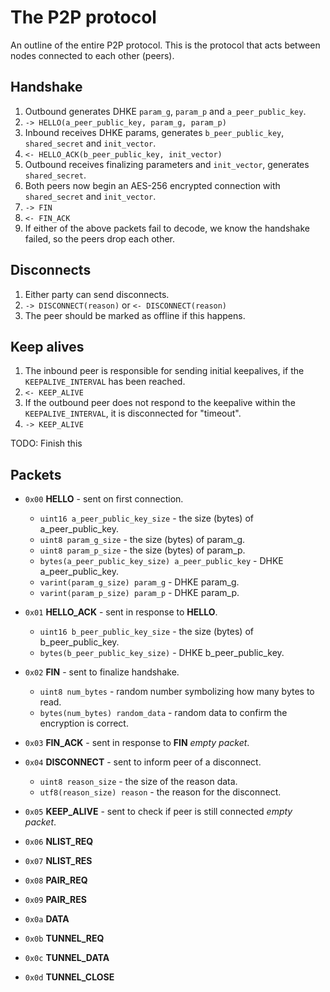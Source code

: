 # The P2P protocol
An outline of the entire P2P protocol. This is the protocol that acts between nodes connected to each other (peers).

## Handshake
1. Outbound generates DHKE `param_g`, `param_p` and `a_peer_public_key`.
2. `-> HELLO(a_peer_public_key, param_g, param_p)`
3. Inbound receives DHKE params, generates `b_peer_public_key`, `shared_secret` and `init_vector`.
4. `<- HELLO_ACK(b_peer_public_key, init_vector)`
5. Outbound receives finalizing parameters and `init_vector`, generates `shared_secret`.
6. Both peers now begin an AES-256 encrypted connection with `shared_secret` and `init_vector`.
7. `-> FIN`
8. `<- FIN_ACK`
9. If either of the above packets fail to decode, we know the handshake failed, so the peers drop each other.

## Disconnects
1. Either party can send disconnects.
2. `-> DISCONNECT(reason)` or `<- DISCONNECT(reason)`
3. The peer should be marked as offline if this happens.

## Keep alives
1. The inbound peer is responsible for sending initial keepalives, if the `KEEPALIVE_INTERVAL` has been reached.
2. `<- KEEP_ALIVE`
3. If the outbound peer does not respond to the keepalive within the `KEEPALIVE_INTERVAL`, it is disconnected for "timeout".
4. `-> KEEP_ALIVE`

TODO: Finish this

## Packets
 - `0x00` **HELLO** - sent on first connection.
   - `uint16 a_peer_public_key_size` - the size (bytes) of a_peer_public_key.
   - `uint8 param_g_size` - the size (bytes) of param_g.
   - `uint8 param_p_size` - the size (bytes) of param_p.
   - `bytes(a_peer_public_key_size) a_peer_public_key` - DHKE a_peer_public_key.
   - `varint(param_g_size) param_g` - DHKE param_g.
   - `varint(param_p_size) param_p` - DHKE param_p.

 - `0x01` **HELLO_ACK** - sent in response to **HELLO**.
   - `uint16 b_peer_public_key_size` - the size (bytes) of b_peer_public_key.
   - `bytes(b_peer_public_key_size)` - DHKE b_peer_public_key.

 - `0x02` **FIN** - sent to finalize handshake.
   - `uint8 num_bytes` - random number symbolizing how many bytes to read.
   - `bytes(num_bytes) random_data` - random data to confirm the encryption is correct.

 - `0x03` **FIN_ACK** - sent in response to **FIN** *empty packet*.

 - `0x04` **DISCONNECT** - sent to inform peer of a disconnect.
   - `uint8 reason_size` - the size of the reason data.
   - `utf8(reason_size) reason` - the reason for the disconnect.

 - `0x05` **KEEP_ALIVE** - sent to check if peer is still connected *empty packet*.

 - `0x06` **NLIST_REQ**

 - `0x07` **NLIST_RES**

 - `0x08` **PAIR_REQ**

 - `0x09` **PAIR_RES**

 - `0x0a` **DATA**

 - `0x0b` **TUNNEL_REQ**

 - `0x0c` **TUNNEL_DATA**

 - `0x0d` **TUNNEL_CLOSE**